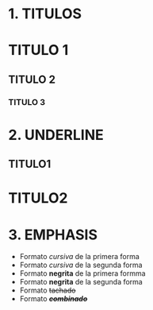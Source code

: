# 1. TITULOS
# TITULO 1
## TITULO 2
### TITULO 3

# 2. UNDERLINE
TITULO1
-------
TITULO2
=======

# 3. EMPHASIS
- Formato *cursiva* de la primera forma 
- Formato _cursiva_ de la segunda forma 
- Formato **negrita** de la primera formma
- Formato __negrita__ de la segunda forma 
- Formato ~~tachado~~ 
- Formato ~~__*combinado*__~~ 